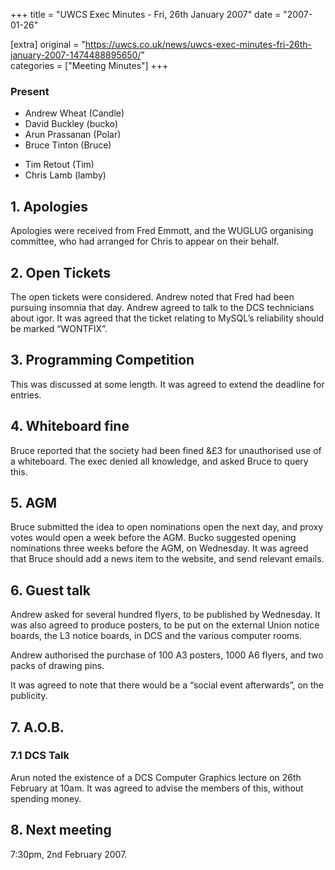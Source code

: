 +++
title = "UWCS Exec Minutes - Fri, 26th January 2007"
date = "2007-01-26"

[extra]
original = "https://uwcs.co.uk/news/uwcs-exec-minutes-fri-26th-january-2007-1474488895650/"    
categories = ["Meeting Minutes"]
+++

### Present

  - Andrew Wheat (Candle)
  - David Buckley (bucko)
  - Arun Prassanan (Polar)
  - Bruce Tinton (Bruce)

<!-- end list -->

  - Tim Retout (Tim)
  - Chris Lamb (lamby)

## 1\. Apologies

Apologies were received from Fred Emmott, and the WUGLUG organising committee, who had arranged for Chris to appear on their behalf.

## 2\. Open Tickets

The open tickets were considered. Andrew noted that Fred had been pursuing insomnia that day. Andrew agreed to talk to the DCS technicians about igor. It was agreed that the ticket relating to MySQL’s reliability should be marked “WONTFIX”.

## 3\. Programming Competition

This was discussed at some length. It was agreed to extend the deadline for entries.

## 4\. Whiteboard fine

Bruce reported that the society had been fined &£3 for unauthorised use of a whiteboard. The exec denied all knowledge, and asked Bruce to query this.

## 5\. AGM

Bruce submitted the idea to open nominations open the next day, and proxy votes would open a week before the AGM. Bucko suggested opening nominations three weeks before the AGM, on Wednesday. It was agreed that Bruce should add a news item to the website, and send relevant emails.

## 6\. Guest talk

Andrew asked for several hundred flyers, to be published by Wednesday. It was also agreed to produce posters, to be put on the external Union notice boards, the L3 notice boards, in DCS and the various computer rooms.

Andrew authorised the purchase of 100 A3 posters, 1000 A6 flyers, and two packs of drawing pins.

It was agreed to note that there would be a “social event afterwards”, on the publicity.

## 7\. A.O.B.

### 7.1 DCS Talk

Arun noted the existence of a DCS Computer Graphics lecture on 26th February at 10am. It was agreed to advise the members of this, without spending money.

## 8\. Next meeting

7:30pm, 2nd February 2007.
